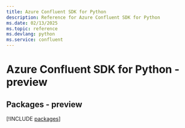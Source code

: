 ```yaml
---
title: Azure Confluent SDK for Python
description: Reference for Azure Confluent SDK for Python
ms.date: 02/13/2025
ms.topic: reference
ms.devlang: python
ms.service: confluent
---
```

# Azure Confluent SDK for Python - preview
## Packages - preview
[!INCLUDE [packages](confluent-index.md)]